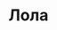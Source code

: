 ---
title: "Лола"
description: "Я в сопровождении совсем недавно, решила попробовать, себя в этом деле. Обожаю черные чулки и сексуальное бельё, очень жду нашей встречи. Закажите VIP эскорт в нашем агентстве, и я быстро организую наш будущий досуг. Помогу наполнить вечер приятными эмоциями и создам романтическую атмосферу в шикарном отеле или на элитном курорте.
Я образована и мы сможем обсудить с тобой любую тему какую пожелаешь. Я воспитана и пунктуальна, поэтому могу составить компанию на деловой встрече.

Заказать услуги элитного эскорта можно на нашем сайте. Мы поможем подобрать желанную девушку и организуем прекрасное времяпрепровождение. "
Price: "От 1000$"
height: "173"
weight: "50"
age: "27"
folder: lola2
mainImage: 1.webp
images:
  - 2.webp
  - 3.webp
---